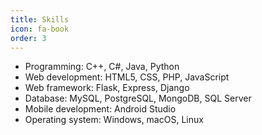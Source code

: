 ```yaml
---
title: Skills
icon: fa-book
order: 3
---
```


* Programming: C++, C#, Java, Python
* Web development: HTML5, CSS, PHP, JavaScript
* Web framework: Flask, Express, Django
* Database: MySQL, PostgreSQL, MongoDB, SQL Server
* Mobile development: Android Studio
* Operating system: Windows, macOS, Linux
